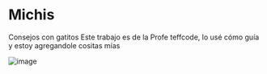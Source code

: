 # Michis
Consejos con gatitos
Este trabajo es de la Profe teffcode, lo usé cómo guía y estoy agregandole cositas mías 

![image](https://user-images.githubusercontent.com/87027831/234372428-8b95f60e-3869-4f66-bc15-9aac728b2aff.png)

